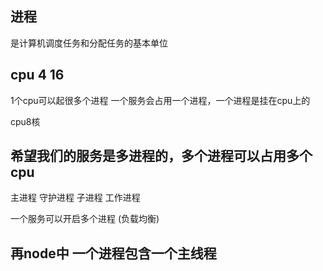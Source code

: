 ## 进程
是计算机调度任务和分配任务的基本单位

## cpu 4 16
1个cpu可以起很多个进程
一个服务会占用一个进程，一个进程是挂在cpu上的

cpu8核

## 希望我们的服务是多进程的，多个进程可以占用多个cpu

主进程 守护进程
子进程 工作进程

一个服务可以开启多个进程 (负载均衡)


## 再node中 一个进程包含一个主线程